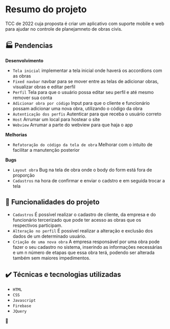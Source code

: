 # Resumo do projeto
TCC de 2022 cuja proposta é criar um aplicativo com suporte mobile e web para ajudar no controle de planejamneto de obras civis.

## :factory: Pendencias
**Desenvolvimento**
- `Tela inicial` implementar a tela inicial onde haverá os accordions com as obras
- `Fixed navbar` navbar para se mover entre as telas de adicionar obras, visualizar obras e editar perfil
- `Perfil` Tela para que o usuário possa editar seu perfil e até mesmo remover sua conta
- `Adicionar obra por código` Input para que o cliente e funcionário possam adicionar uma nova obra, utilizando o código da obra
- `Autenticação dos perfis` Autenticar para que receba o usuário correto
- `Host` Arrumar um local para hostear o site
- `Webview` Arrumar a parte do webview para que haja o app

**Melhorias**
- `Refatoração do código da tela de obra` Melhorar com o intuito de facilitar a manutenção posterior

**Bugs**
- `Layout obra` Bug na tela de obra onde o body do form está fora de proporção
- `Cadastros` na hora de confirmar e enviar o cadstro e em seguida trocar a tela

## 🔨 Funcionalidades do projeto

- `Cadastros` É possível realizar o cadastro de cliente, da empresa e do funcionário tercerizado que pode ter acesso as obras que os respectivos participam.
- `Alteração no perfil` É possivel realizar a alteração e exclusão dos dados de um determinado usuário.
- `Criação de uma nova obra` A empresa responsável por uma obra pode fazer o seu cadastro no sistema, inserindo as informações necessárias e um n número de etapas que essa obra terá, podendo ser alterada também sem maiores impedimentos.

## ✔️ Técnicas e tecnologias utilizadas

- ``HTML``
- ``CSS``
- ``Javascript``
- ``Firebase``
- ``JQuery``

:hamster:
